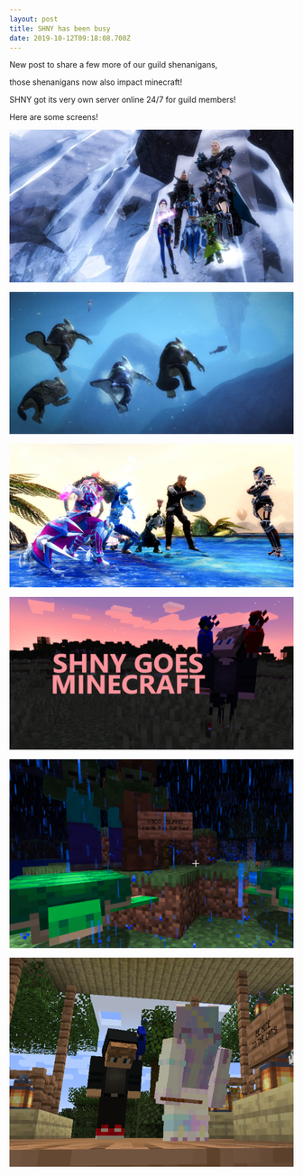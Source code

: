 ```yaml
---
layout: post
title: SHNY has been busy
date: 2019-10-12T09:18:08.700Z
---
```

New post to share a few more of our guild shenanigans,

those shenanigans now also impact minecraft!

SHNY got its very own server online 24/7 for guild members!

Here are some screens!



![](/assets/uploads/gw724.jpg "Puzzles got puzzled")

![](/assets/uploads/gw690.jpg "Oh we are supossed to race?")

![](/assets/uploads/gw925.jpg "Not everyone is amused by our terrible music")

![](/assets/uploads/shnygoesmc.jpg "SHNY's minecraft server went life this week!")

![](/assets/uploads/vscominecraft.jpg "Save the tutlres, stop the zombies from crushing eggs!")

![](/assets/uploads/minecraft.png "Sup")
